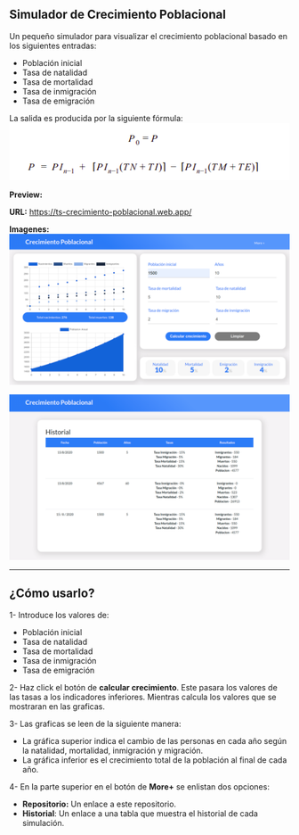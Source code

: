 ## Simulador de Crecimiento Poblacional

Un pequeño simulador para visualizar el crecimiento poblacional basado en los siguientes entradas: 
- Población inicial
- Tasa de natalidad
- Tasa de mortalidad
- Tasa de inmigración
- Tasa de emigración

La salida es producida por la siguiente fórmula: 
<img src="./design/formula.png">

**Preview:**

**URL:** https://ts-crecimiento-poblacional.web.app/

**Imagenes:**
<img src="./design/simulador.png">

<img src="./design/historial.png">

*****

## ¿Cómo usarlo?

1- Introduce los valores de:
  - Población inicial
  - Tasa de natalidad
  - Tasa de mortalidad
  - Tasa de inmigración
  - Tasa de emigración

2- Haz click el botón de **calcular crecimiento**.
   Este pasara los valores de las tasas a los indicadores inferiores. Mientras calcula los valores que se mostraran en las graficas. 

3- Las graficas se leen de la siguiente manera:
  - La gráfica superior indica el cambio de las personas en cada año según la natalidad, mortalidad, inmigración y migración. 
  - La gráfica inferior es el crecimiento total de la población al final de cada año. 

4- En la parte superior en el botón de **More+** se enlistan dos opciones: 
  - **Repositorio:** Un enlace a este repositorio.
  - **Historial**: Un enlace a una tabla que muestra el historial de cada simulación. 

  